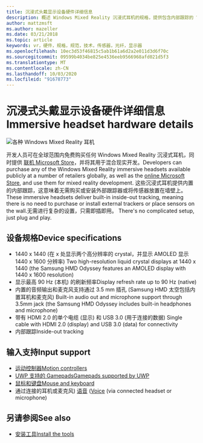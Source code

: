 ```yaml
---
title: 沉浸式头戴显示设备硬件详细信息
description: 概述 Windows Mixed Reality 沉浸式耳机的规格，提供包含内部跟踪的 VR (无需外部设置) 。
author: mattzmsft
ms.author: mazeller
ms.date: 03/21/2018
ms.topic: article
keywords: vr，硬件，规格，规范，技术，传感器，光纤，显示器
ms.openlocfilehash: 10ec3d53f46815c5ab1b61a6d2a2e011d3d6f70c
ms.sourcegitcommit: 09599b4034be825e4536eeb9566968afd021d5f3
ms.translationtype: MT
ms.contentlocale: zh-CN
ms.lasthandoff: 10/03/2020
ms.locfileid: "91678773"
---
```

# <a name="immersive-headset-hardware-details"></a><span data-ttu-id="ac9b4-104">沉浸式头戴显示设备硬件详细信息</span><span class="sxs-lookup"><span data-stu-id="ac9b4-104">Immersive headset hardware details</span></span>

![各种 Windows Mixed Reality 耳机](images/MR-headsets.png)

<span data-ttu-id="ac9b4-106">开发人员可在全球范围内免费购买任何 Windows Mixed Reality 沉浸式耳机，同时提供 [联机 Microsoft Store](https://www.microsoft.com/store/collections/VRandMixedrealityheadsets)，并将其用于混合现实开发。</span><span class="sxs-lookup"><span data-stu-id="ac9b4-106">Developers can purchase any of the Windows Mixed Reality immersive headsets available publicly at a number of retailers globally, as well as the [online Microsoft Store](https://www.microsoft.com/store/collections/VRandMixedrealityheadsets), and use them for mixed reality development.</span></span> <span data-ttu-id="ac9b4-107">这些沉浸式耳机提供内置的内部跟踪，这意味着无需购买或安装外部跟踪器或将传感器放置在墙壁上。</span><span class="sxs-lookup"><span data-stu-id="ac9b4-107">These immersive headsets deliver built-in inside-out tracking, meaning there is no need to purchase or install external trackers or place sensors on the wall.</span></span><span data-ttu-id="ac9b4-108">无需进行复杂的设置，只需即插即用。</span><span class="sxs-lookup"><span data-stu-id="ac9b4-108"> There's no complicated setup, just plug and play.</span></span>

## <a name="device-specifications"></a><span data-ttu-id="ac9b4-109">设备规格</span><span class="sxs-lookup"><span data-stu-id="ac9b4-109">Device specifications</span></span>
* <span data-ttu-id="ac9b4-110">1440 x 1440 (在 x 处显示两个高分辨率的 crystal，并显示 AMOLED 显示 1440 x 1600 分辨率) </span><span class="sxs-lookup"><span data-stu-id="ac9b4-110">Two high-resolution liquid crystal displays at 1440 x 1440 (the Samsung HMD Odyssey features an AMOLED display with 1440 x 1600 resolution)</span></span>
* <span data-ttu-id="ac9b4-111">显示最高 90 Hz (本机) 的刷新频率</span><span class="sxs-lookup"><span data-stu-id="ac9b4-111">Display refresh rate up to 90 Hz (native)</span></span>
* <span data-ttu-id="ac9b4-112">内置的音频输出和麦克风支持通过 3.5 mm 插孔 (Samsung HMD 太空包括内置耳机和麦克风) </span><span class="sxs-lookup"><span data-stu-id="ac9b4-112">Built-in audio out and microphone support through 3.5mm jack (the Samsung HMD Odyssey includes built-in headphones and microphone)</span></span>
* <span data-ttu-id="ac9b4-113">带有 HDMI 2.0 的单个电缆 (显示) 和 USB 3.0 (用于连接的数据) </span><span class="sxs-lookup"><span data-stu-id="ac9b4-113">Single cable with HDMI 2.0 (display) and USB 3.0 (data) for connectivity</span></span>
* <span data-ttu-id="ac9b4-114">内部跟踪</span><span class="sxs-lookup"><span data-stu-id="ac9b4-114">Inside-out tracking</span></span>

## <a name="input-support"></a><span data-ttu-id="ac9b4-115">输入支持</span><span class="sxs-lookup"><span data-stu-id="ac9b4-115">Input support</span></span>
* [<span data-ttu-id="ac9b4-116">运动控制器</span><span class="sxs-lookup"><span data-stu-id="ac9b4-116">Motion controllers</span></span>](../design/motion-controllers.md)
* [<span data-ttu-id="ac9b4-117">UWP 支持的 Gamepads</span><span class="sxs-lookup"><span data-stu-id="ac9b4-117">Gamepads supported by UWP</span></span>](hardware-accessories.md)
* [<span data-ttu-id="ac9b4-118">鼠标和键盘</span><span class="sxs-lookup"><span data-stu-id="ac9b4-118">Mouse and keyboard</span></span>](hardware-accessories.md)
* <span data-ttu-id="ac9b4-119">通过连接的耳机或麦克风) [语音](../design/voice-input.md) (</span><span class="sxs-lookup"><span data-stu-id="ac9b4-119">[Voice](../design/voice-input.md) (via connected headset or microphone)</span></span>

## <a name="see-also"></a><span data-ttu-id="ac9b4-120">另请参阅</span><span class="sxs-lookup"><span data-stu-id="ac9b4-120">See also</span></span>
* [<span data-ttu-id="ac9b4-121">安装工具</span><span class="sxs-lookup"><span data-stu-id="ac9b4-121">Install the tools</span></span>](../develop/install-the-tools.md)
